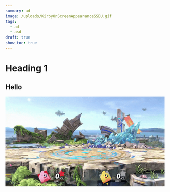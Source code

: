 ```yaml
---
summary: ad
image: /uploads/KirbyOnScreenAppearanceSSBU.gif
tags:
  - ad
  - asd
draft: true
show_toc: true
---
```

# Heading 1

## Hello

![Image](/uploads/KirbyOnScreenAppearanceSSBU.gif)
